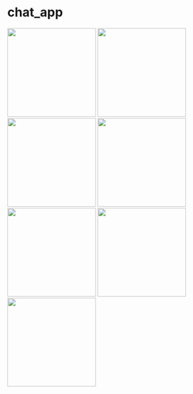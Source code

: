 # chat_app

<img src = "https://github.com/user-attachments/assets/8b1e8592-67c3-4f71-a612-1d630e73d53c" width = "200">

<img src = "https://github.com/user-attachments/assets/4d4f097a-0eb5-42e0-a718-b755f6c5acaa" width = "200">

<img src = "https://github.com/user-attachments/assets/f5ec9a18-36f0-4207-974b-d7fe0f02b525" width = "200">

<img src = "https://github.com/user-attachments/assets/c5608a46-dfcf-4453-be28-3aa46bb4073e" width = "200">

<img src = "https://github.com/user-attachments/assets/66eb28d2-7a51-4638-9dc7-1e7560fa8337" width = "200">

<img src = "https://github.com/user-attachments/assets/b1a9bee5-b925-49bc-876a-6107fe2201c1" width = "200">

<img src = "https://github.com/user-attachments/assets/b929557f-c5eb-4dd2-b3c5-cabcccf1421d" width = "200">

